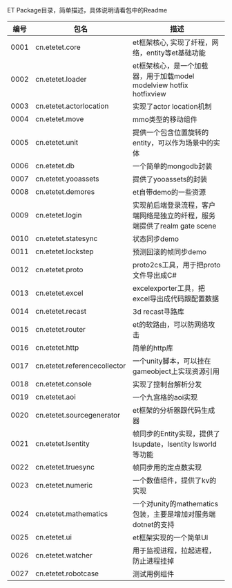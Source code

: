 ET Package目录，简单描述，具体说明请看包中的Readme

|编号| 包名 | 描述 |
|-------|-------|-------|
| 0001 | cn.etetet.core                    |     et框架核心, 实现了纤程，网络，entity等et基础功能                           |
| 0002 | cn.etetet.loader                  |     et框架核心，是一个加载器，用于加载model modelview hotfix hotfixview        |
| 0003 | cn.etetet.actorlocation           |     实现了actor location机制                                                |
| 0004 | cn.etetet.move                    |     mmo类型的移动组件|
| 0005 | cn.etetet.unit                    |     提供一个包含位置旋转的entity，可以作为场景中的实体|
| 0006 | cn.etetet.db                      |     一个简单的mongodb封装|
| 0007 | cn.etetet.yooassets               |     提供了yooassets的封装                               
| 0008 | cn.etetet.demores                 |     et自带demo的一些资源|                  |
| 0009 | cn.etetet.login                   |     实现前后端登录流程，客户端网络是独立的纤程，服务端提供了realm gate scene   |    
| 0010 | cn.etetet.statesync               |     状态同步demo|
| 0011 | cn.etetet.lockstep                |     预测回滚的帧同步demo|
| 0012 | cn.etetet.proto                   |     proto2cs工具，用于把proto文件导出成C#                                      |  
| 0013 | cn.etetet.excel                   |     excelexporter工具，把excel导出成代码跟配置数据                             | 
| 0014 | cn.etetet.recast                  |     3d recast寻路库                                                       |
| 0015 | cn.etetet.router                  |     et的软路由，可以防网络攻击                                           |
| 0016 | cn.etetet.http                    |     简单的http库                                                             |
| 0017 | cn.etetet.referencecollector      |     一个unity脚本，可以挂在gameobject上实现资源引用|
| 0018 | cn.etetet.console                 |     实现了控制台解析分发                                                   |
| 0019 | cn.etetet.aoi                     |     一个九宫格的aoi实现|
| 0020 | cn.etetet.sourcegenerator         |     et框架的分析器跟代码生成器|
| 0021 | cn.etetet.lsentity                |     帧同步的Entity实现，提供了lsupdate，lsentity lsworld等功能|
| 0022 | cn.etetet.truesync                |     帧同步用的定点数实现|
| 0023 | cn.etetet.numeric                 |     一个数值组件，提供了kv的实现|
| 0024 | cn.etetet.mathematics             |     一个对unity的mathematics包装，主要是增加对服务端dotnet的支持|
| 0025 | cn.etetet.ui                      |     et框架实现的一个简单UI|
| 0026 | cn.etetet.watcher                 |     用于监视进程，拉起进程，防止进程挂掉|
| 0027 | cn.etetet.robotcase               |     测试用例组件|